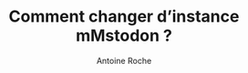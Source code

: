 ---
layout: post
title: Comment changer d’instance mMstodon ?
link: https://www.clubic.com/pro/blog-forum-reseaux-sociaux/tutoriel-447291-comment-changer-d-instance-sur-mastodon.html
author: Antoine Roche
published_date: 07/12/2022
description: L'un des arguments de Mastodon, c'est que le service permet de déménager un compte d'un serveur à un autre. Encore faut-il savoir comment faire cela. Dans quelques minutes, cette manipulation en quelques étapes (simples) n'aura plus de secrets pour vous.
language: fr
categories: "Liens"
tags: "mastodon réseau-social"
permalink: /:categories/:year/:month/:day/:title/
---